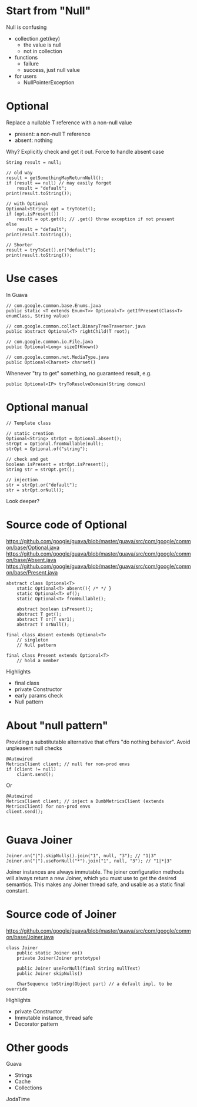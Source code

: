# Start from "Null"

Null is confusing
- collection.get(key)
  - the value is null
  - not in collection
- functions
  - failure
  - success, just null value
- for users
  - NullPointerException


# Optional<T>

Replace a nullable T reference with a non-null value
- present: a non-null T reference
- absent:  nothing

Why? Explicitly check and get it out. Force to handle absent case

    String result = null;

    // old way
    result = getSomethingMayReturnNull();
    if (result == null) // may easily forget
        result = "default";
    print(result.toString());

    // with Optional
    Optional<String> opt = tryToGet();
    if (opt.isPresent())
        result = opt.get(); // .get() throw exception if not present
    else
        result = "default";
    print(result.toString());

    // Shorter
    result = tryToGet().or("default");
    print(result.toString());

# Use cases

In Guava

    // com.google.common.base.Enums.java
    public static <T extends Enum<T>> Optional<T> getIfPresent(Class<T> enumClass, String value)

    // com.google.common.collect.BinaryTreeTraverser.java
    public abstract Optional<T> rightChild(T root);

    // com.google.common.io.File.java
    public Optional<Long> sizeIfKnown()

    // com.google.common.net.MediaType.java
    public Optional<Charset> charset()

Whenever "try to get" something, no guaranteed result, e.g.

    public Optional<IP> tryToResolveDomain(String domain)


# Optional<T> manual

    // Template class

    // static creation
    Optional<String> strOpt = Optional.absent();
    strOpt = Optional.fromNullable(null);
    strOpt = Optional.of("string");

    // check and get
    boolean isPresent = strOpt.isPresent();
    String str = strOpt.get();

    // injection
    str = strOpt.or("default");
    str = strOpt.orNull();

Look deeper?


# Source code of Optional

https://github.com/google/guava/blob/master/guava/src/com/google/common/base/Optional.java
https://github.com/google/guava/blob/master/guava/src/com/google/common/base/Absent.java
https://github.com/google/guava/blob/master/guava/src/com/google/common/base/Present.java

    abstract class Optional<T>
        static Optional<T> absent(){ /* */ }
        static Optional<T> of();
        static Optional<T> fromNullable();

        abstract boolean isPresent();
        abstract T get();
        abstract T or(T var1);
        abstract T orNull();

    final class Absent extends Optional<T>
        // singleton
        // Null pattern

    final class Present extends Optional<T>
        // hold a member

Highlights
- final class
- private Constructor
- early params check
- Null pattern


# About "null pattern"

Providing a substitutable alternative that offers "do nothing behavior".
Avoid unpleasent null checks

    @Autowired
    MetricsClient client; // null for non-prod envs
    if (client != null)
        client.send();

Or 

    @Autowired
    MetricsClient client; // inject a DumbMetricsClient (extends MetricsClient) for non-prod envs
    client.send();
    
<img>



# Guava Joiner

    Joiner.on("|").skipNulls().join("1", null, "3"); // "1|3"
    Joiner.on("|").useForNull("*").join("1", null, "3"); // "1|*|3"

Joiner instances are always immutable. The joiner configuration methods will always return a new Joiner, which you must use to get the desired semantics. This makes any Joiner thread safe, and usable as a static final constant.


# Source code of Joiner

https://github.com/google/guava/blob/master/guava/src/com/google/common/base/Joiner.java

    class Joiner
        public static Joiner on()
        private Joiner(Joiner prototype)

        public Joiner useForNull(final String nullText)
        public Joiner skipNulls()
        
        CharSequence toString(Object part) // a default impl, to be override

Highlights
- private Constructor
- Immutable instance, thread safe
- Decorator pattern


# Other goods

Guava
- Strings
- Cache
- Collections

JodaTime
